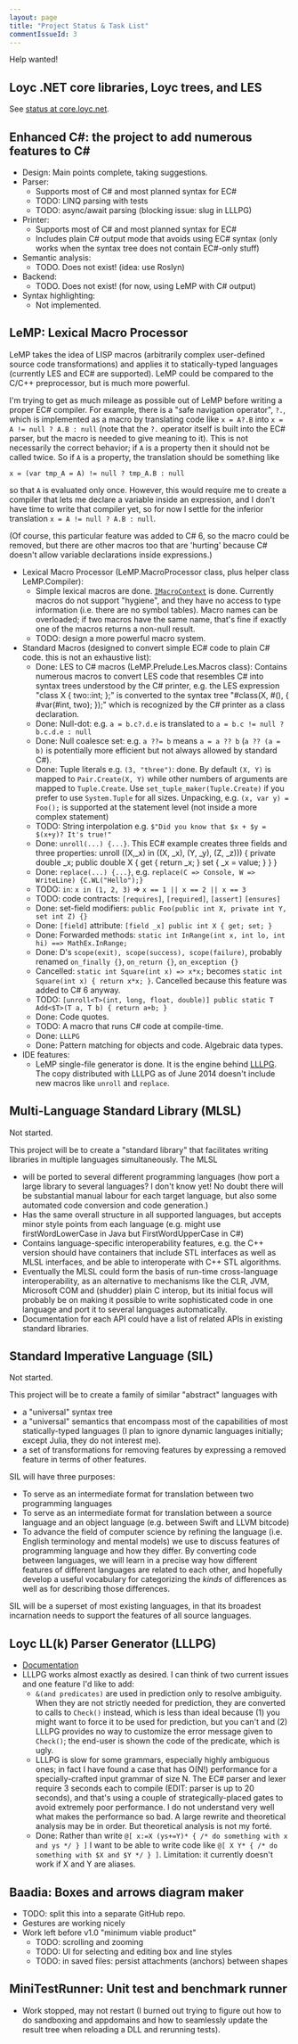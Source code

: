 ```yaml
---
layout: page
title: "Project Status & Task List"
commentIssueId: 3
---
```

Help wanted!

## Loyc .NET core libraries, Loyc trees, and LES

See [status at core.loyc.net](http://core.loyc.net/project-status.html).

## Enhanced C#: the project to add numerous features to C#  

- Design: Main points complete, taking suggestions.
- Parser:
    - Supports most of C# and most planned syntax for EC#
    - TODO: LINQ parsing with tests
    - TODO: async/await parsing (blocking issue: slug in LLLPG)
- Printer:
    - Supports most of C# and most planned syntax for EC#
    - Includes plain C# output mode that avoids using EC# syntax (only works when the syntax tree does not contain EC#-only stuff)
- Semantic analysis:
    - TODO. Does not exist! (idea: use Roslyn)
- Backend:
    - TODO. Does not exist! (for now, using LeMP with C# output)
- Syntax highlighting:
    - Not implemented.

## LeMP: Lexical Macro Processor

LeMP takes the idea of LISP macros (arbitrarily complex user-defined source code transformations) and applies it to statically-typed languages (currently LES and EC# are supported). LeMP could be compared to the C/C++ preprocessor, but is much more powerful.

I'm trying to get as much mileage as possible out of LeMP before writing a proper EC# compiler. For example, there is a "safe navigation operator", `?.`, which is implemented as a macro by translating code like `x = A?.B` into `x = A != null ? A.B : null` (note that the `?.` operator itself is built into the EC# parser, but the macro is needed to give meaning to it). This is not necessarily the correct behavior; if `A` is a property then it should not be called twice. So if `A` is a property, the translation should be something like

    x = (var tmp_A = A) != null ? tmp_A.B : null

so that `A` is evaluated only once. However, this would require me to create a compiler that lets me declare a variable inside an expression, and I don't have time to write that compiler yet, so for now I settle for the inferior translation `x = A != null ? A.B : null`.

(Of course, this particular feature was added to C# 6, so the macro could be removed, but there are other macros too that are 'hurting' because C# doesn't allow variable declarations inside expressions.)

- Lexical Macro Processor (LeMP.MacroProcessor class, plus helper class LeMP.Compiler):
    - Simple lexical macros are done. [`IMacroContext`](http://loyc.net/doc/code/interfaceLeMP_1_1IMacroContext.html) is done. Currently macros do not support "hygiene", and they have no access to type information (i.e. there are no symbol tables). Macro names can be overloaded; if two macros have the same name, that's fine if exactly one of the macros returns a non-null result.
    - TODO: design a more powerful macro system.
- Standard Macros (designed to convert simple EC# code to plain C# code. this is not an exhaustive list):
    - Done: LES to C# macros (LeMP.Prelude.Les.Macros class): Contains numerous macros to convert LES code that resembles C# into syntax trees understood by the C# printer, e.g. the LES expression "class X { two::int; };" is converted to the syntax tree "#class(X, #(), { #var(#int, two); });" which is recognized by the C# printer as a class declaration.
    - Done: Null-dot: e.g. `a = b.c?.d.e` is translated to `a = b.c != null ? b.c.d.e : null`
    - Done: Null coalesce set: e.g. `a ??= b` means `a = a ?? b` (`a ?? (a = b)` is potentially more efficient but not always allowed by standard C#).
    - Done: Tuple literals e.g. `(3, "three")`: done. By default `(X, Y)` is mapped to `Pair.Create(X, Y)` while other numbers of arguments are mapped to `Tuple.Create`. Use `set_tuple_maker(Tuple.Create)` if you prefer to use `System.Tuple` for all sizes. Unpacking, e.g. `(x, var y) = Foo();` is supported at the statement level (not inside a more complex statement)
    - TODO: String interpolation e.g. `$"Did you know that $x + $y = $(x+y)? It's true!"`
    - Done: `unroll(...) {...}`. This EC# example creates three fields and three properties: 
        unroll ((X,_x) in ((X, _x), (Y, _y), (Z, _z))) {
            private double _x;
            public double X { 
                get { return _x; }
                set { _x = value; }
            }
        }
    - Done: `replace(...) {...}`, e.g. `replace(C => Console, W => WriteLine) {C.WL("Hello");}`
    - TODO: `in`: `x in (1, 2, 3)` => `x == 1 || x == 2 || x == 3`
    - TODO: code contracts: `[requires]`, `[required]`, `[assert]` `[ensures]`
    - Done: set-field modifiers: `public Foo(public int X, private int Y, set int Z) {}`
    - Done: `[field]` attribute: `[field _x] public int X { get; set; }`
    - Done: Forwarded methods: `static int InRange(int x, int lo, int hi) ==> MathEx.InRange;`
    - Done: D's `scope(exit), scope(success), scope(failure)`, probably renamed `on_finally {}`, `on_return {}`, `on_exception {}`
    - Cancelled: `static int Square(int x) => x*x;` becomes `static int Square(int x) { return x*x; }`. Cancelled because this feature was added to C# 6 anyway.
    - TODO: `[unroll<T>(int, long, float, double)] public static T Add<$T>(T a, T b) { return a+b; }`
    - Done: Code quotes.
    - TODO: A macro that runs C# code at compile-time.
    - Done: `LLLPG`
    - Done: Pattern matching for objects and code. Algebraic data types.
- IDE features:
    - LeMP single-file generator is done. It is the engine behind [LLLPG](http://www.codeproject.com/Articles/664785/A-New-Parser-Generator-for-Csharp). The copy distributed with LLLPG as of June 2014 doesn't include new macros like `unroll` and `replace`.

## Multi-Language Standard Library (MLSL)

Not started.

This project will be to create a "standard library" that facilitates writing libraries in multiple languages simultaneously. The MLSL

- will be ported to several different programming languages (how port a large library to several languages? I don't know yet! No doubt there will be substantial manual labour for each target language, but also some automated code conversion and code generation.)
- Has the same overall structure in all supported languages, but accepts minor style points from each language (e.g. might use firstWordLowerCase in Java but FirstWordUpperCase in C#)
- Contains language-specific interoperability features, e.g. the C++ version should have containers that include STL interfaces as well as MLSL interfaces, and be able to interoperate with C++ STL algorithms.
- Eventually the MLSL could form the basis of run-time cross-language interoperability, as an alternative to mechanisms like the CLR, JVM, Microsoft COM and (shudder) plain C interop, but its initial focus will probably be on making it possible to write sophisticated code in one language and port it to several languages automatically.
- Documentation for each API could have a list of related APIs in existing standard libraries.

## Standard Imperative Language (SIL)

Not started.

This project will be to create a family of similar "abstract" languages with

- a "universal" syntax tree 
- a "universal" semantics that encompass most of the capabilities of most statically-typed languages (I plan to ignore dynamic languages initially; except Julia, they do not interest me).
- a set of transformations for removing features by expressing a removed feature in terms of other features.

SIL will have three purposes:

- To serve as an intermediate format for translation between two programming languages
- To serve as an intermediate format for translation between a source language and an object language (e.g. between Swift and LLVM bitcode)
- To advance the field of computer science by refining the language (i.e. English terminology and mental models) we use to discuss features of programming language and how they differ. By converting code between languages, we will learn in a precise way how different features of different languages are related to each other, and hopefully develop a useful vocabulary for categorizing the _kinds_ of differences as well as for describing those differences.

SIL will be a superset of most existing languages, in that its broadest incarnation needs to support the features of all source languages.

## Loyc LL(k) Parser Generator (LLLPG)

- [Documentation](http://www.codeproject.com/Articles/664785/A-New-Parser-Generator-for-Csharp)
- LLLPG works almost exactly as desired. I can think of two current issues and one feature I'd like to add:
  - `&(and predicates)` are used in prediction only to resolve ambiguity. When they are not strictly needed for prediction, they are converted to calls to `Check()` instead, which is less than ideal because (1) you might want to force it to be used for prediction, but you can't and (2) LLLPG provides no way to customize the error message given to `Check()`; the end-user is shown the code of the predicate, which is ugly.
  - LLLPG is slow for some grammars, especially highly ambiguous ones; in fact I have found a case that has O(N!) performance for a specially-crafted input grammar of size N. The EC# parser and lexer require 3 seconds each to compile (EDIT: parser is up to 20 seconds), and that's using a couple of strategically-placed gates to avoid extremely poor performance. I do not understand very well what makes the performance so bad. A large rewrite and theoretical analysis may be in order. But theoretical analysis is not my forté.
  - Done: Rather than write `@[ x:=X (ys+=Y)* { /* do something with x and ys */ } ]` I want to be able to write code like `@[ X Y* { /* do something with $X and $Y */ } ]`. Limitation: it currently doesn't work if X and Y are aliases.

## Baadia: Boxes and arrows diagram maker

- TODO: split this into a separate GitHub repo.
- Gestures are working nicely
- Work left before v1.0 "minimum viable product"
  - TODO: scrolling and zooming
  - TODO: UI for selecting and editing box and line styles
  - TODO: in saved files: persist attachments (anchors) between shapes

## MiniTestRunner: Unit test and benchmark runner

- Work stopped, may not restart (I burned out trying to figure out how to do sandboxing and appdomains and how to seamlessly update the result tree when reloading a DLL and rerunning tests).
